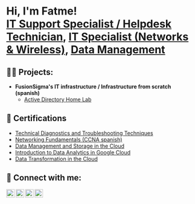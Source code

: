 <h1>Hi, I'm Fatme! <br/><a href="https://github.com/fatmeulanova">IT Support Specialist / Helpdesk Technician</a>, <a href="https://www.linkedin.com/in/fatme-ulanova-74477329a/">IT Specialist (Networks & Wireless)</a>, <a href="https://fatme.es/">Data Management</a></h1>

<h2>👨‍💻 Projects:</h2>

- <b>FusionSigma's IT infrastructure / Infrastructure from scratch (spanish)</b>
  - [Active Directory Home Lab](https://github.com/joshmadakor1/Algorithms-Practice)


<h2>💬 Certifications</h2>

- [Technical Diagnostics and Troubleshooting Techniques](https://www.coursera.org/account/accomplishments/verify/0QBWM5IZMOWJ)
- [Networking Fundamentals (CCNA spanish)](https://www.netacad.com/certificates?issuanceId=05a03436-4ef9-48a7-a374-5c31358792b5)
- [Data Management and Storage in the Cloud](https://www.coursera.org/account/accomplishments/verify/FYADWIPFZMQ4)
- [Introduction to Data Analytics in Google Cloud](https://www.coursera.org/account/accomplishments/verify/ZY9MNAQ6RSN3)
- [Data Transformation in the Cloud](https://www.coursera.org/account/accomplishments/verify/FYADWIPFZMQ4)

<h2> 🤳 Connect with me:</h2>

[<img align="left" alt="JoshMadakor | YouTube" width="22px" src="https://cdn.jsdelivr.net/npm/simple-icons@v3/icons/youtube.svg" />][youtube]
[<img align="left" alt="JoshMadakor | Twitter" width="22px" src="https://cdn.jsdelivr.net/npm/simple-icons@v3/icons/twitter.svg" />][twitter]
[<img align="left" alt="JoshMadakor | LinkedIn" width="22px" src="https://cdn.jsdelivr.net/npm/simple-icons@v3/icons/linkedin.svg" />][linkedin]
[<img align="left" alt="JoshMadakor | Instagram" width="22px" src="https://cdn.jsdelivr.net/npm/simple-icons@v3/icons/instagram.svg" />][instagram]

[twitter]: https://x.com/fatme_ulanova
[youtube]: https://www.youtube.com/@fatmeulanova4712
[instagram]: https://www.instagram.com/ulanovafatme/
[linkedin]: https://www.linkedin.com/in/fatme-ulanova-74477329a/

<!--
**joshmadakor1/joshmadakor1** is a ✨ _special_ ✨ repository because its `README.md` (this file) appears on your GitHub profile.

Here are some ideas to get you started:

- 🔭 I’m currently working on ...
- 🌱 I’m currently learning ...
- 👯 I’m looking to collaborate on ...
- 🤔 I’m looking for help with ...
- 💬 Ask me about ...
- 📫 How to reach me: ...
- 😄 Pronouns: ...
- ⚡ Fun fact: ...
-->

